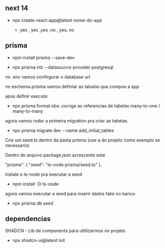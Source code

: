 ## next 14

- npx create-react-app@latest nome-do-app

  - yes , yes ,yes ,no , yes, no


## prisma

- npm install prisma --save-dev

- npx prisma init --datasource-provider postgresql

no .env vamos confirgurar o database url

no eschema.prisma vamos definiar as tabalas que compoe a app

apos definir execute:
- npx prisma format
obs: corrige as referencias de tabelas many-to-one / many-to-many

agora vamos rodar a primeira migration pra criar as tabelas.

- npx prisma migrate dev --name add_initial_tables

Crie um seed.ts dentro da pasta prisma
(use a do projeto como exemplo se necessario)

Dentro do arquivo package.json acrescente este

 "prisma": {
    "seed": "ts-node prisma/seed.ts"
  },

instale o ts-node pra executar a seed

 - npm install -D ts-node

agora vamos executar a seed para inserir dados fake no banco

- npx prisma db seed

## dependencias

SHADCN - Lib de components para ultilizarmos no projeto

- npx shadcn-ui@latest init

